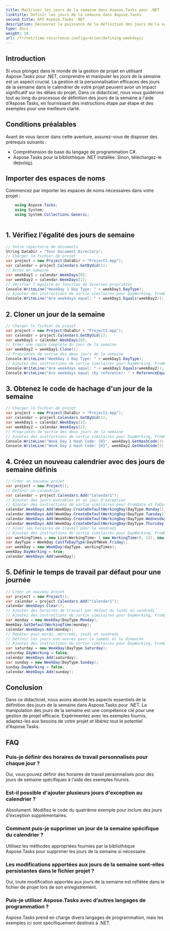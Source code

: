 ```yaml
---
title: Maîtriser les jours de la semaine dans Aspose.Tasks pour .NET
linktitle: Définir les jours de la semaine dans Aspose.Tasks
second_title: API Aspose.Tasks .NET
description: Découvrez la puissance de la définition des jours de la semaine dans Aspose.Tasks .NET. Suivez notre didacticiel détaillé pour gérer efficacement les calendriers de projets, personnaliser les temps de travail et bien plus encore.
type: docs
weight: 10
url: /fr/net/time-recurrence-configuration/defining-weekdays/
---
```

## Introduction
Si vous plongez dans le monde de la gestion de projet en utilisant Aspose.Tasks pour .NET, comprendre et manipuler les jours de la semaine est un aspect crucial. La gestion et la personnalisation efficaces des jours de la semaine dans le calendrier de votre projet peuvent avoir un impact significatif sur les délais du projet. Dans ce didacticiel, nous vous guiderons tout au long du processus de définition des jours de la semaine à l'aide d'Aspose.Tasks, en fournissant des instructions étape par étape et des exemples pour une meilleure clarté.
## Conditions préalables
Avant de vous lancer dans cette aventure, assurez-vous de disposer des prérequis suivants :
- Compréhension de base du langage de programmation C#.
-  Aspose.Tasks pour la bibliothèque .NET installée. Sinon, téléchargez-le depuis[ici](https://releases.aspose.com/tasks/net/).
## Importer des espaces de noms
Commencez par importer les espaces de noms nécessaires dans votre projet :
```csharp
    using Aspose.Tasks;
    using System;
    using System.Collections.Generic;
    
```
## 1. Vérifiez l'égalité des jours de semaine
```csharp
// Votre répertoire de documents
String DataDir = "Your Document Directory";
// Charger le fichier de projet
var project = new Project(DataDir + "Project2.mpp");
var calendar = project.Calendars.GetByUid(1);
// Accès en semaine
var weekDay1 = calendar.WeekDays[0];
var weekDay2 = calendar.WeekDays[1];
// Vérifier l'égalité en fonction de diverses propriétés
Console.WriteLine("WeekDay 1 Day Type: " + weekDay1.DayType);
// Ajoutez des instructions de sortie similaires pour DayWorking, FromDate, ToDate et WorkingTimes
Console.WriteLine("Are weekdays equal: " + weekDay1.Equals(weekDay2));
```
## 2. Cloner un jour de la semaine
```csharp
// Charger le fichier de projet
var project = new Project(DataDir + "Project2.mpp");
var calendar = project.Calendars.GetByUid(1);
var weekDay1 = calendar.WeekDays[0];
// Créer une copie complète du jour de la semaine
var weekDay2 = weekDay1.Clone();
// Propriétés de sortie des deux jours de la semaine
Console.WriteLine("WeekDay 1 Day Type: " + weekDay1.DayType);
// Ajoutez des instructions de sortie similaires pour DayWorking, FromDate, ToDate et WorkingTimes
Console.WriteLine("Are weekdays equal: " + weekDay1.Equals(weekDay2));
Console.WriteLine("Are weekdays equal (by reference): " + ReferenceEquals(weekDay1, weekDay2));
```
## 3. Obtenez le code de hachage d'un jour de la semaine
```csharp
// Charger le fichier de projet
var project = new Project(DataDir + "Project2.mpp");
var calendar = project.Calendars.GetByUid(1);
var weekDay1 = calendar.WeekDays[1];
var weekDay2 = calendar.WeekDays[2];
// Propriétés de sortie des deux jours de la semaine
// Ajoutez des instructions de sortie similaires pour DayWorking, FromDate, ToDate et WorkingTimes
Console.WriteLine("Week Day 1 Hash Code: {0}", weekDay1.GetHashCode());
Console.WriteLine("Week Day 2 Hash Code: {0}", weekDay2.GetHashCode());
```
## 4. Créez un nouveau calendrier avec des jours de semaine définis
```csharp
// Créer un nouveau projet
var project = new Project();
// Définir un calendrier
var calendar = project.Calendars.Add("Calendar1");
// Ajouter des jours ouvrables et un jour d'exception
// Ajouter des instructions de sortie similaires pour FromDate et ToDate
calendar.WeekDays.Add(WeekDay.CreateDefaultWorkingDay(DayType.Monday));
calendar.WeekDays.Add(WeekDay.CreateDefaultWorkingDay(DayType.Tuesday));
calendar.WeekDays.Add(WeekDay.CreateDefaultWorkingDay(DayType.Wednesday));
calendar.WeekDays.Add(WeekDay.CreateDefaultWorkingDay(DayType.Thursday));
// Fixer les horaires de travail pour le vendredi
// Ajoutez des instructions de sortie similaires pour DayWorking, FromDate, ToDate et WorkingTimes
var workingTimes = new List<WorkingTime> { new WorkingTime(9, 12), new WorkingTime(13, 16) };
var dayType = WeekDay.CastToDayType(DayOfWeek.Friday);
var weekDay = new WeekDay(dayType, workingTimes);
weekDay.DayWorking = true;
calendar.WeekDays.Add(weekDay);
```
## 5. Définir le temps de travail par défaut pour une journée
```csharp
// Créer un nouveau projet
var project = new Project();
var calendar = project.Calendars.Add("Calendar1");
calendar.WeekDays.Clear();
// Ajouter des horaires de travail par défaut du lundi au vendredi
// Ajoutez des instructions de sortie similaires pour DayWorking, FromDate, ToDate et WorkingTimes
var monday = new WeekDay(DayType.Monday);
WeekDay.SetDefaultWorkingTime(monday);
calendar.WeekDays.Add(monday);
// Répéter pour mardi, mercredi, jeudi et vendredi
// Définir les jours non ouvrés pour le samedi et le dimanche
// Ajoutez des instructions de sortie similaires pour DayWorking, FromDate, ToDate et WorkingTimes
var saturday = new WeekDay(DayType.Saturday);
saturday.DayWorking = false;
calendar.WeekDays.Add(saturday);
var sunday = new WeekDay(DayType.Sunday);
sunday.DayWorking = false;
calendar.WeekDays.Add(sunday);
```
## Conclusion
Dans ce didacticiel, nous avons abordé les aspects essentiels de la définition des jours de la semaine dans Aspose.Tasks pour .NET. La manipulation des jours de la semaine est une compétence clé pour une gestion de projet efficace. Expérimentez avec les exemples fournis, adaptez-les aux besoins de votre projet et libérez tout le potentiel d'Aspose.Tasks.
## FAQ
### Puis-je définir des horaires de travail personnalisés pour chaque jour ?
Oui, vous pouvez définir des horaires de travail personnalisés pour des jours de semaine spécifiques à l'aide des exemples fournis.
### Est-il possible d'ajouter plusieurs jours d'exception au calendrier ?
Absolument. Modifiez le code du quatrième exemple pour inclure des jours d'exception supplémentaires.
### Comment puis-je supprimer un jour de la semaine spécifique du calendrier ?
Utilisez les méthodes appropriées fournies par la bibliothèque Aspose.Tasks pour supprimer les jours de la semaine si nécessaire.
### Les modifications apportées aux jours de la semaine sont-elles persistantes dans le fichier projet ?
Oui, toute modification apportée aux jours de la semaine est reflétée dans le fichier de projet lors de son enregistrement.
### Puis-je utiliser Aspose.Tasks avec d’autres langages de programmation ?
Aspose.Tasks prend en charge divers langages de programmation, mais les exemples ici sont spécifiquement destinés à .NET.